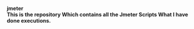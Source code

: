 <b>jmeter<b><br>
This is the repository Which contains all the Jmeter Scripts What I have done executions.
